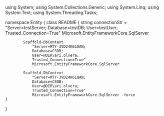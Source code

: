 ﻿using System;
using System.Collections.Generic;
using System.Linq;
using System.Text;
using System.Threading.Tasks;

namespace Entity
{
    class README
    {
        string connectionStr = 
            "Server=testServer; 
            Database=testDB; 
            User=testUser; 
            Trusted_Connection=True" 
            Microsoft.EntityFrameworkCore.SqlServer

            Scaffold-DbContext 
                "Server=MTY-3VD24K61QAN; 
                Database=CSDB; 
                User=@DIR\ari.olvera; 
                Trusted_Connection=True" 
                Microsoft.EntityFrameworkCore.SqlServer
        
            Scaffold-DbContext 
                "Server=MTY-3VD24K61QAN; 
                Database=CSDB; 
                User=@DIR\ari.olvera; 
                Trusted_Connection=True" 
                Microsoft.EntityFrameworkCore.SqlServer -force
    }
}
